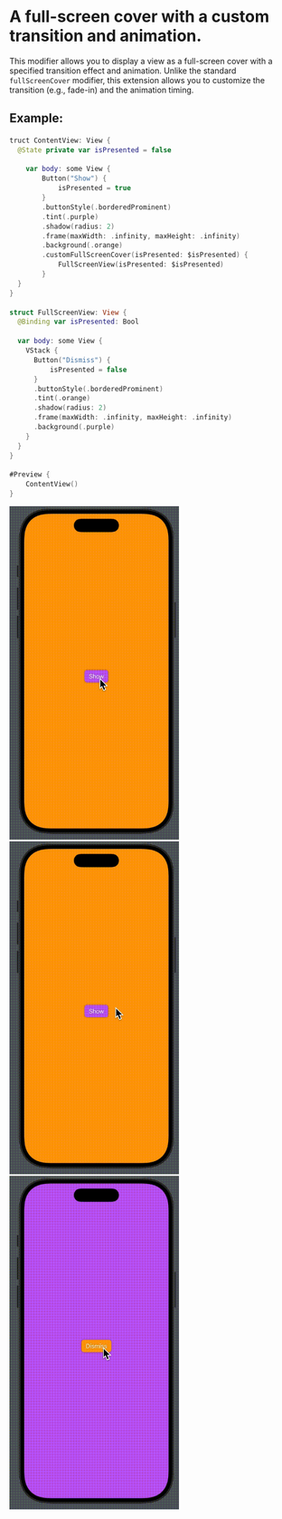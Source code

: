 # A full-screen cover with a custom transition and animation.

This modifier allows you to display a view as a full-screen cover with a specified transition effect and animation.
Unlike the standard `fullScreenCover` modifier, this extension allows you to customize the transition (e.g., fade-in) and the animation timing.

## Example: 

```swift
truct ContentView: View {
  @State private var isPresented = false
    
    var body: some View {
        Button("Show") {
            isPresented = true
        }
        .buttonStyle(.borderedProminent)
        .tint(.purple)
        .shadow(radius: 2)
        .frame(maxWidth: .infinity, maxHeight: .infinity)
        .background(.orange)
        .customFullScreenCover(isPresented: $isPresented) {
            FullScreenView(isPresented: $isPresented)
        }
  }
}

struct FullScreenView: View {
  @Binding var isPresented: Bool

  var body: some View {
    VStack {
      Button("Dismiss") {
          isPresented = false
      }
      .buttonStyle(.borderedProminent)
      .tint(.orange)
      .shadow(radius: 2)
      .frame(maxWidth: .infinity, maxHeight: .infinity)
      .background(.purple)
    }
  }
}

#Preview {
    ContentView()
}
```

<img src="https://github.com/Livsy90/CustomFullScreenCover/blob/main/demo2.gif" width ="300">

<img src="https://github.com/Livsy90/CustomFullScreenCover/blob/main/demo1.gif" width ="300">

<img src="https://github.com/Livsy90/CustomFullScreenCover/blob/main/demo3.gif" width ="300">
